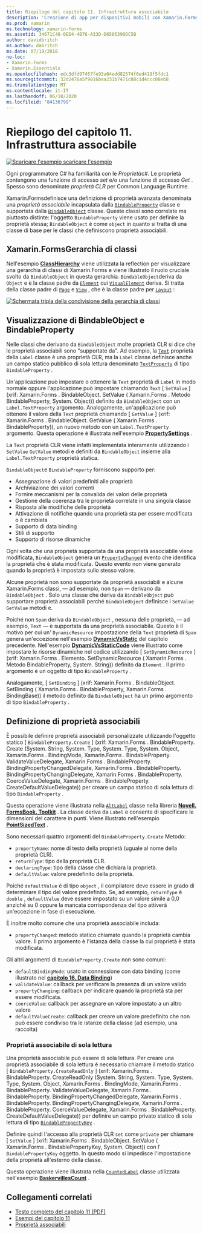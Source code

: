 ```yaml
---
title: Riepilogo del capitolo 11. Infrastruttura associabile
description: 'Creazione di app per dispositivi mobili con Xamarin.Forms : riepilogo del capitolo 11. Infrastruttura associabile'
ms.prod: xamarin
ms.technology: xamarin-forms
ms.assetid: 34671C48-0ED4-4B76-A33D-D6505390DC5B
author: davidbritch
ms.author: dabritch
ms.date: 07/19/2018
no-loc:
- Xamarin.Forms
- Xamarin.Essentials
ms.openlocfilehash: edc3dfd97457fe93a04edd82574f6ed419f5fdc1
ms.sourcegitcommit: 32d2476a5f9016baa231b7471c88c1d4ccc08eb8
ms.translationtype: MT
ms.contentlocale: it-IT
ms.lasthandoff: 06/18/2020
ms.locfileid: "84136799"
---
```

# <a name="summary-of-chapter-11-the-bindable-infrastructure"></a>Riepilogo del capitolo 11. Infrastruttura associabile

[![Scaricare ](~/media/shared/download.png) l'esempio scaricare l'esempio](https://github.com/xamarin/xamarin-forms-book-samples/tree/master/Chapter11)

Ogni programmatore C# ha familiarità con le *Proprietà*c#. Le proprietà contengono una funzione di accesso *set* e/o una funzione di accesso *Get* . Spesso sono denominate *proprietà CLR* per Common Language Runtime.

Xamarin.Formsdefinisce una definizione di proprietà avanzata denominata una *proprietà associabile* incapsulata dalla [`BindableProperty`](xref:Xamarin.Forms.BindableProperty) classe e supportata dalla [`BindableObject`](xref:Xamarin.Forms.BindableObject) classe. Queste classi sono correlate ma piuttosto distinte: l'oggetto `BindableProperty` viene usato per definire la proprietà stessa; `BindableObject` è come `object` in quanto si tratta di una classe di base per le classi che definiscono proprietà associabili.

## <a name="the-xamarinforms-class-hierarchy"></a>Xamarin.FormsGerarchia di classi

Nell'esempio [**ClassHierarchy**](https://github.com/xamarin/xamarin-forms-book-samples/tree/master/Chapter11/ClassHierarchy) viene utilizzata la reflection per visualizzare una gerarchia di classi di Xamarin.Forms e viene illustrato il ruolo cruciale svolto da `BindableObject` in questa gerarchia. `BindableObject`deriva da `Object` e è la classe padre da [`Element`](xref:Xamarin.Forms.Element) cui [`VisualElement`](xref:Xamarin.Forms.VisualElement) deriva. Si tratta della classe padre di [`Page`](xref:Xamarin.Forms.Page) e [`View`](xref:Xamarin.Forms.View) , che è la classe padre per [`Layout`](xref:Xamarin.Forms.Layout) :

[![Schermata tripla della condivisione della gerarchia di classi](images/ch11fg01-small.png "Condivisione gerarchia classi")](images/ch11fg01-large.png#lightbox "Condivisione gerarchia classi")

## <a name="a-peek-into-bindableobject-and-bindableproperty"></a>Visualizzazione di BindableObject e BindableProperty

Nelle classi che derivano da `BindableObject` molte proprietà CLR si dice che le proprietà associabili sono "supportate da". Ad esempio, la [`Text`](xref:Xamarin.Forms.Label.Text) proprietà della `Label` classe è una proprietà CLR, ma la `Label` classe definisce anche un campo statico pubblico di sola lettura denominato [`TextProperty`](xref:Xamarin.Forms.Label.TextProperty) di tipo `BindableProperty` .

Un'applicazione può impostare o ottenere la `Text` proprietà di `Label` in modo normale oppure l'applicazione può impostare chiamando `Text` [ `SetValue` ] (xrif: Xamarin.Forms . BindableObject. SetValue ( Xamarin.Forms . Metodo BindableProperty, System. Object)) definito da `BindableObject` con un `Label.TextProperty` argomento. Analogamente, un'applicazione può ottenere il valore della `Text` proprietà chiamando [ `GetValue` ] (xrif: Xamarin.Forms . BindableObject. GetValue ( Xamarin.Forms . BindableProperty)), un nuovo metodo con un `Label.TextProperty` argomento. Questa operazione è illustrata nell'esempio [**PropertySettings**](https://github.com/xamarin/xamarin-forms-book-samples/tree/master/Chapter11/PropertySettings) .

La `Text` proprietà CLR viene infatti implementata interamente utilizzando i `SetValue` `GetValue` metodi e definiti da `BindableObject` insieme alla `Label.TextProperty` proprietà statica.

`BindableObject`e `BindableProperty` forniscono supporto per:

- Assegnazione di valori predefiniti alle proprietà
- Archiviazione dei valori correnti
- Fornire meccanismi per la convalida dei valori delle proprietà
- Gestione della coerenza tra le proprietà correlate in una singola classe
- Risposta alle modifiche delle proprietà
- Attivazione di notifiche quando una proprietà sta per essere modificata o è cambiata
- Supporto di data binding
- Stili di supporto
- Supporto di risorse dinamiche

Ogni volta che una proprietà supportata da una proprietà associabile viene modificata, `BindableObject` genera un [`PropertyChanged`](xref:Xamarin.Forms.BindableObject.PropertyChanged) evento che identifica la proprietà che è stata modificata. Questo evento non viene generato quando la proprietà è impostata sullo stesso valore.

Alcune proprietà non sono supportate da proprietà associabili e alcune Xamarin.Forms classi, &mdash; ad esempio, non `Span` &mdash; derivano da `BindableObject` . Solo una classe che deriva da `BindableObject` può supportare proprietà associabili perché `BindableObject` definisce i `SetValue` `GetValue` metodi e.

Poiché non `Span` deriva da `BindableObject` , nessuna delle proprietà, &mdash; ad esempio, `Text` &mdash; è supportata da una proprietà associabile. Questo è il motivo per cui un' `DynamicResource` impostazione della `Text` proprietà di `Span` genera un'eccezione nell'esempio [**DynamicVsStatic**](https://github.com/xamarin/xamarin-forms-book-samples/tree/master/Chapter10/DynamicVsStatic) del capitolo precedente. Nell'esempio [**DynamicVsStaticCode**](https://github.com/xamarin/xamarin-forms-book-samples/tree/master/Chapter11/DynamicVsStaticCode) viene illustrato come impostare le risorse dinamiche nel codice utilizzando [ `SetDynamicResource` ] (xrif: Xamarin.Forms . Elemento. SetDynamicResource ( Xamarin.Forms . Metodo BindableProperty, System. String)) definito da `Element` . Il primo argomento è un oggetto di tipo `BindableProperty` .

Analogamente, [ `SetBinding` ] (xrif: Xamarin.Forms . BindableObject. SetBinding ( Xamarin.Forms . BindableProperty, Xamarin.Forms . BindingBase)) il metodo definito da `BindableObject` ha un primo argomento di tipo `BindableProperty` .

## <a name="defining-bindable-properties"></a>Definizione di proprietà associabili

È possibile definire proprietà associabili personalizzate utilizzando l'oggetto statico [ `BindableProperty.Create` ] (xrif: Xamarin.Forms . BindableProperty. Create (System. String, System. Type, System. Type, System. Object, Xamarin.Forms . BindingMode, Xamarin.Forms . BindableProperty. ValidateValueDelegate, Xamarin.Forms . BindableProperty. BindingPropertyChangedDelegate, Xamarin.Forms . BindableProperty. BindingPropertyChangingDelegate, Xamarin.Forms . BindableProperty. CoerceValueDelegate, Xamarin.Forms . BindableProperty. CreateDefaultValueDelegate)) per creare un campo statico di sola lettura di tipo `BindableProperty` .

Questa operazione viene illustrata nella [`AltLabel`](https://github.com/xamarin/xamarin-forms-book-samples/blob/master/Libraries/Xamarin.FormsBook.Toolkit/Xamarin.FormsBook.Toolkit/AltLabel.cs) classe nella libreria [**Novell. FormsBook. Toolkit**](https://github.com/xamarin/xamarin-forms-book-samples/tree/master/Libraries/Xamarin.FormsBook.Toolkit) . La classe deriva da `Label` e consente di specificare le dimensioni del carattere in punti. Viene illustrato nell'esempio [**PointSizedText**](https://github.com/xamarin/xamarin-forms-book-samples/tree/master/Chapter11/PointSizedText) .

Sono necessari quattro argomenti del `BindableProperty.Create` Metodo:

- `propertyName`: nome di testo della proprietà (uguale al nome della proprietà CLR).
- `returnType`: tipo della proprietà CLR.
- `declaringType`: tipo della classe che dichiara la proprietà.
- `defaultValue`: valore predefinito della proprietà.

Poiché `defaultValue` è di tipo `object` , il compilatore deve essere in grado di determinare il tipo del valore predefinito. Se, ad esempio, `returnType` è `double` , `defaultValue` deve essere impostato su un valore simile a 0,0 anziché su 0 oppure la mancata corrispondenza del tipo attiverà un'eccezione in fase di esecuzione.

È inoltre molto comune che una proprietà associabile includa:

- `propertyChanged`: metodo statico chiamato quando la proprietà cambia valore. Il primo argomento è l'istanza della classe la cui proprietà è stata modificata.

Gli altri argomenti di `BindableProperty.Create` non sono comuni:

- `defaultBindingMode`: usato in connessione con data binding (come illustrato nel [**capitolo 16. Data Binding**](chapter16.md))
- `validateValue`: callback per verificare la presenza di un valore valido
- `propertyChanging`: callback per indicare quando la proprietà sta per essere modificata.
- `coerceValue`: callback per assegnare un valore impostato a un altro valore
- `defaultValueCreate`: callback per creare un valore predefinito che non può essere condiviso tra le istanze della classe (ad esempio, una raccolta)

### <a name="the-read-only-bindable-property"></a>Proprietà associabile di sola lettura

Una proprietà associabile può essere di sola lettura. Per creare una proprietà associabile di sola lettura è necessario chiamare il metodo statico [ `BindableProperty.CreateReadOnly` ] (xrif: Xamarin.Forms . BindableProperty. CreateReadOnly (System. String, System. Type, System. Type, System. Object, Xamarin.Forms . BindingMode, Xamarin.Forms . BindableProperty. ValidateValueDelegate, Xamarin.Forms . BindableProperty. BindingPropertyChangedDelegate, Xamarin.Forms . BindableProperty. BindingPropertyChangingDelegate, Xamarin.Forms . BindableProperty. CoerceValueDelegate, Xamarin.Forms . BindableProperty. CreateDefaultValueDelegate)) per definire un campo privato statico di sola lettura di tipo [`BindablePropertyKey`](xref:Xamarin.Forms.BindablePropertyKey) .

Definire quindi l'accesso alla proprietà CLR `set` come `private` per chiamare [ `SetValue` ] (xrif: Xamarin.Forms . BindableObject. SetValue ( Xamarin.Forms . BindablePropertyKey, System. Object)) con l' `BindablePropertyKey` oggetto. In questo modo si impedisce l'impostazione della proprietà all'esterno della classe.

Questa operazione viene illustrata nella [`CountedLabel`](https://github.com/xamarin/xamarin-forms-book-samples/blob/master/Libraries/Xamarin.FormsBook.Toolkit/Xamarin.FormsBook.Toolkit/CountedLabel.cs) classe utilizzata nell'esempio [**BaskervillesCount**](https://github.com/xamarin/xamarin-forms-book-samples/tree/master/Chapter11/BaskervillesCount) .

## <a name="related-links"></a>Collegamenti correlati

- [Testo completo del capitolo 11 (PDF)](https://download.xamarin.com/developer/xamarin-forms-book/XamarinFormsBook-Ch11-Apr2016.pdf)
- [Esempi del capitolo 11](https://github.com/xamarin/xamarin-forms-book-samples/tree/master/Chapter11)
- [Proprietà associabili](~/xamarin-forms/xaml/bindable-properties.md)
